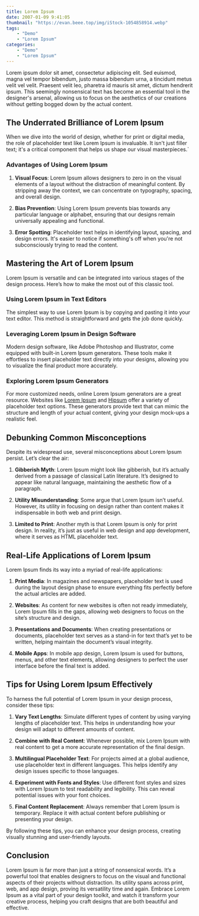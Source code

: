 ```yaml
---
title: Lorem Ipsum
date: 2007-01-09 9:41:05
thumbnail: "https://evan.beee.top/img/iStock-1054858914.webp"
tags:
    - "Demo"
    - "Lorem Ipsum"
categories:
    - "Demo"
    - "Lorem Ipsum"
---
```


Lorem ipsum dolor sit amet, consectetur adipiscing elit. Sed euismod, magna vel tempor bibendum, justo massa bibendum urna, a tincidunt metus velit vel velit. Praesent velit leo, pharetra id mauris sit amet, dictum hendrerit ipsum. This seemingly nonsensical text has become an essential tool in the designer's arsenal, allowing us to focus on the aesthetics of our creations without getting bogged down by the actual content.

## The Underrated Brilliance of Lorem Ipsum

When we dive into the world of design, whether for print or digital media, the role of placeholder text like Lorem Ipsum is invaluable. It isn't just filler text; it's a critical component that helps us shape our visual masterpieces.`

### Advantages of Using Lorem Ipsum

1. **Visual Focus**: Lorem Ipsum allows designers to zero in on the visual elements of a layout without the distraction of meaningful content. By stripping away the context, we can concentrate on typography, spacing, and overall design.

2. **Bias Prevention**: Using Lorem Ipsum prevents bias towards any particular language or alphabet, ensuring that our designs remain universally appealing and functional.

3. **Error Spotting**: Placeholder text helps in identifying layout, spacing, and design errors. It's easier to notice if something's off when you're not subconsciously trying to read the content.

## Mastering the Art of Lorem Ipsum

Lorem Ipsum is versatile and can be integrated into various stages of the design process. Here’s how to make the most out of this classic tool.

### Using Lorem Ipsum in Text Editors

The simplest way to use Lorem Ipsum is by copying and pasting it into your text editor. This method is straightforward and gets the job done quickly.

### Leveraging Lorem Ipsum in Design Software

Modern design software, like Adobe Photoshop and Illustrator, come equipped with built-in Lorem Ipsum generators. These tools make it effortless to insert placeholder text directly into your designs, allowing you to visualize the final product more accurately.

### Exploring Lorem Ipsum Generators

For more customized needs, online Lorem Ipsum generators are a great resource. Websites like [Lorem Ipsum](https://loremipsum.io/) and [Hipsum](https://hipsum.co/) offer a variety of placeholder text options. These generators provide text that can mimic the structure and length of your actual content, giving your design mock-ups a realistic feel.

## Debunking Common Misconceptions

Despite its widespread use, several misconceptions about Lorem Ipsum persist. Let’s clear the air:

1. **Gibberish Myth**: Lorem Ipsum might look like gibberish, but it’s actually derived from a passage of classical Latin literature. It’s designed to appear like natural language, maintaining the aesthetic flow of a paragraph.

2. **Utility Misunderstanding**: Some argue that Lorem Ipsum isn’t useful. However, its utility in focusing on design rather than content makes it indispensable in both web and print design.

3. **Limited to Print**: Another myth is that Lorem Ipsum is only for print design. In reality, it’s just as useful in web design and app development, where it serves as HTML placeholder text.

## Real-Life Applications of Lorem Ipsum

Lorem Ipsum finds its way into a myriad of real-life applications:

1. **Print Media**: In magazines and newspapers, placeholder text is used during the layout design phase to ensure everything fits perfectly before the actual articles are added.

2. **Websites**: As content for new websites is often not ready immediately, Lorem Ipsum fills in the gaps, allowing web designers to focus on the site’s structure and design.

3. **Presentations and Documents**: When creating presentations or documents, placeholder text serves as a stand-in for text that’s yet to be written, helping maintain the document’s visual integrity.

4. **Mobile Apps**: In mobile app design, Lorem Ipsum is used for buttons, menus, and other text elements, allowing designers to perfect the user interface before the final text is added.

## Tips for Using Lorem Ipsum Effectively

To harness the full potential of Lorem Ipsum in your design process, consider these tips:

1. **Vary Text Lengths**: Simulate different types of content by using varying lengths of placeholder text. This helps in understanding how your design will adapt to different amounts of content.

2. **Combine with Real Content**: Whenever possible, mix Lorem Ipsum with real content to get a more accurate representation of the final design.

3. **Multilingual Placeholder Text**: For projects aimed at a global audience, use placeholder text in different languages. This helps identify any design issues specific to those languages.

4. **Experiment with Fonts and Styles**: Use different font styles and sizes with Lorem Ipsum to test readability and legibility. This can reveal potential issues with your font choices.

5. **Final Content Replacement**: Always remember that Lorem Ipsum is temporary. Replace it with actual content before publishing or presenting your design.

By following these tips, you can enhance your design process, creating visually stunning and user-friendly layouts.

## Conclusion

Lorem Ipsum is far more than just a string of nonsensical words. It’s a powerful tool that enables designers to focus on the visual and functional aspects of their projects without distraction. Its utility spans across print, web, and app design, proving its versatility time and again. Embrace Lorem Ipsum as a vital part of your design toolkit, and watch it transform your creative process, helping you craft designs that are both beautiful and effective.